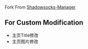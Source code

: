 Fork From [Shadowsocks-Manager](https://github.com/shadowsocks/shadowsocks-manager)

## For Custom Modification

+ 主页Title修改
+ 主页图片修改